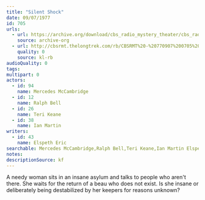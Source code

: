```yaml
---
title: "Silent Shock"
date: 09/07/1977
id: 705
urls: 
  - url: https://archive.org/download/cbs_radio_mystery_theater/cbs_radio_mystery_theater-0701-0750.zip/cbs_radio_mystery_theater-0701-0750%2Fcbsrmt_0705_silent_shock.mp3
    source: archive-org
  - url: http://cbsrmt.thelongtrek.com/rb/CBSRMT%20-%20770907%200705%20Silent%20Shock_WLNH-FM__rb.mp3
    quality: 0
    source: kl-rb
audioQuality: 0
tags: 
multipart: 0
actors:  
  - id: 94
    name: Mercedes McCambridge  
  - id: 12
    name: Ralph Bell  
  - id: 26
    name: Teri Keane  
  - id: 38
    name: Ian Martin
writers:  
  - id: 43
    name: Elspeth Eric
searchable: Mercedes McCambridge,Ralph Bell,Teri Keane,Ian Martin Elspeth Eric
notes: 
descriptionSource: kf
---
```

A needy woman sits in an insane asylum and talks to people who aren't there. She waits for the return of a beau who does not exist. Is she insane or deliberately being destabilized by her keepers for reasons unknown?